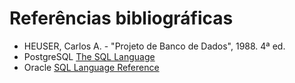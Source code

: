 # Referências bibliográficas

- HEUSER, Carlos A. - "Projeto de Banco de Dados", 1988. 4ª ed.
- PostgreSQL [The SQL Language](http://www.postgresql.org/docs/9.5/interactive/sql.html)
- Oracle [SQL Language Reference](https://docs.oracle.com/database/121/SQLRF/toc.htm)
